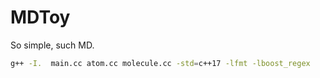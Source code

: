 # MDToy
So simple, such MD.

``` sh
g++ -I.  main.cc atom.cc molecule.cc -std=c++17 -lfmt -lboost_regex
```

